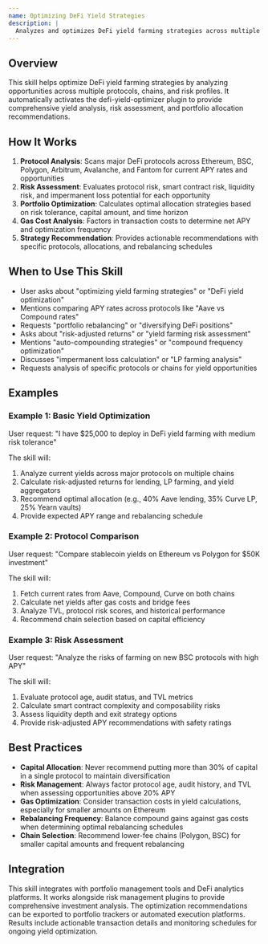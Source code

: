 ```yaml
---
name: Optimizing DeFi Yield Strategies
description: |
  Analyzes and optimizes DeFi yield farming strategies across multiple protocols and chains. Automatically triggers when users mention yield farming optimization, DeFi APY comparison, portfolio rebalancing, risk-adjusted returns, or yield strategy analysis. Provides comprehensive protocol analysis including Aave, Compound, Uniswap, Curve, Yearn, and other major DeFi platforms with risk assessment and auto-compound calculations.
---
```


## Overview

This skill helps optimize DeFi yield farming strategies by analyzing opportunities across multiple protocols, chains, and risk profiles. It automatically activates the defi-yield-optimizer plugin to provide comprehensive yield analysis, risk assessment, and portfolio allocation recommendations.

## How It Works

1. **Protocol Analysis**: Scans major DeFi protocols across Ethereum, BSC, Polygon, Arbitrum, Avalanche, and Fantom for current APY rates and opportunities
2. **Risk Assessment**: Evaluates protocol risk, smart contract risk, liquidity risk, and impermanent loss potential for each opportunity
3. **Portfolio Optimization**: Calculates optimal allocation strategies based on risk tolerance, capital amount, and time horizon
4. **Gas Cost Analysis**: Factors in transaction costs to determine net APY and optimization frequency
5. **Strategy Recommendation**: Provides actionable recommendations with specific protocols, allocations, and rebalancing schedules

## When to Use This Skill

- User asks about "optimizing yield farming strategies" or "DeFi yield optimization"
- Mentions comparing APY rates across protocols like "Aave vs Compound rates"
- Requests "portfolio rebalancing" or "diversifying DeFi positions"
- Asks about "risk-adjusted returns" or "yield farming risk assessment"
- Mentions "auto-compounding strategies" or "compound frequency optimization"
- Discusses "impermanent loss calculation" or "LP farming analysis"
- Requests analysis of specific protocols or chains for yield opportunities

## Examples

### Example 1: Basic Yield Optimization
User request: "I have $25,000 to deploy in DeFi yield farming with medium risk tolerance"

The skill will:
1. Analyze current yields across major protocols on multiple chains
2. Calculate risk-adjusted returns for lending, LP farming, and yield aggregators
3. Recommend optimal allocation (e.g., 40% Aave lending, 35% Curve LP, 25% Yearn vaults)
4. Provide expected APY range and rebalancing schedule

### Example 2: Protocol Comparison
User request: "Compare stablecoin yields on Ethereum vs Polygon for $50K investment"

The skill will:
1. Fetch current rates from Aave, Compound, Curve on both chains
2. Calculate net yields after gas costs and bridge fees
3. Analyze TVL, protocol risk scores, and historical performance
4. Recommend chain selection based on capital efficiency

### Example 3: Risk Assessment
User request: "Analyze the risks of farming on new BSC protocols with high APY"

The skill will:
1. Evaluate protocol age, audit status, and TVL metrics
2. Calculate smart contract complexity and composability risks
3. Assess liquidity depth and exit strategy options
4. Provide risk-adjusted APY recommendations with safety ratings

## Best Practices

- **Capital Allocation**: Never recommend putting more than 30% of capital in a single protocol to maintain diversification
- **Risk Management**: Always factor protocol age, audit history, and TVL when assessing opportunities above 20% APY
- **Gas Optimization**: Consider transaction costs in yield calculations, especially for smaller amounts on Ethereum
- **Rebalancing Frequency**: Balance compound gains against gas costs when determining optimal rebalancing schedules
- **Chain Selection**: Recommend lower-fee chains (Polygon, BSC) for smaller capital amounts and frequent rebalancing

## Integration

This skill integrates with portfolio management tools and DeFi analytics platforms. It works alongside risk management plugins to provide comprehensive investment analysis. The optimization recommendations can be exported to portfolio trackers or automated execution platforms. Results include actionable transaction details and monitoring schedules for ongoing yield optimization.